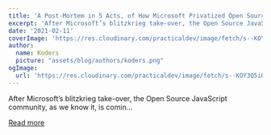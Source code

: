 ```yaml
---
title: 'A Post-Mortem in 5 Acts, of How Microsoft Privatized Open Source, killing JavaScript in the Process'
excerpt: 'After Microsoft’s blitzkrieg take-over, the Open Source JavaScript community, as we know it, is comin...'
date: '2021-02-11'
coverImage: 'https://res.cloudinary.com/practicaldev/image/fetch/s--KOY3Q5iO--/c_imagga_scale,f_auto,fl_progressive,h_420,q_auto,w_1000/https://dev-to-uploads.s3.amazonaws.com/i/8qeqt88c0y10tmq5xe6v.png'
author:
  name: Koders
  picture: "assets/blog/authors/koders.png"
ogImage:
  url: 'https://res.cloudinary.com/practicaldev/image/fetch/s--KOY3Q5iO--/c_imagga_scale,f_auto,fl_progressive,h_420,q_auto,w_1000/https://dev-to-uploads.s3.amazonaws.com/i/8qeqt88c0y10tmq5xe6v.png'
---
```


After Microsoft’s blitzkrieg take-over, the Open Source JavaScript community, as we know it, is comin...

[Read more](https://dev.to/kleydints/a-post-mortem-in-5-acts-of-how-microsoft-privatized-open-source-killing-javascript-in-the-process-20ea)
